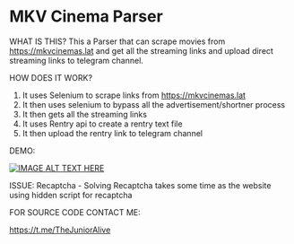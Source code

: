 # MKV Cinema Parser

WHAT IS THIS?
This a Parser that can scrape movies from https://mkvcinemas.lat and get all the streaming links and upload direct streaming links to telegram channel.

HOW DOES IT WORK?

1. It uses Selenium to scrape links from https://mkvcinemas.lat
2. It then uses selenium to bypass all the advertisement/shortner process
3. It then gets all the streaming links
4. It uses Rentry api to create a rentry text file
5. It then upload the rentry link to telegram channel

DEMO:

[![IMAGE ALT TEXT HERE](https://img.youtube.com/vi/MfaWeE52syA/0.jpg)](https://www.youtube.com/watch?v=MfaWeE52syA)

ISSUE:
Recaptcha - Solving Recaptcha takes some time as the website using hidden script for recaptcha

FOR SOURCE CODE CONTACT ME:

https://t.me/TheJuniorAlive
